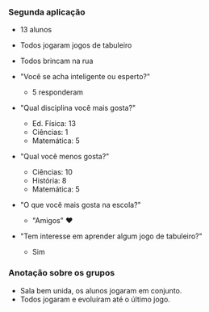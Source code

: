 ### Segunda aplicação

- 13 alunos

- Todos jogaram jogos de tabuleiro
- Todos brincam na rua
- "Você se acha inteligente ou esperto?"
  - 5 responderam
- "Qual disciplina você mais gosta?"
  - Ed. Física: 13
  - Ciências: 1
  - Matemática: 5

- "Qual você menos gosta?"
  - Ciências: 10
  - História: 8
  - Matemática: 5
  
- "O que você mais gosta na escola?"
  - "Amigos" ♥
  
- "Tem interesse em aprender algum jogo de tabuleiro?"
  - Sim
  
  
### Anotação sobre os grupos

- Sala bem unida, os alunos jogaram em conjunto.
- Todos jogaram e evoluíram até o último jogo.

